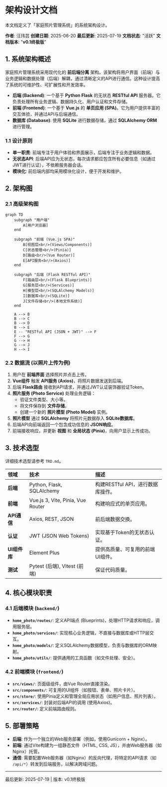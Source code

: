 # 架构设计文档

本文档定义了「家庭照片管理系统」的系统架构设计。

**作者**: 汪玮芸
**创建日期**: 2025-06-20
**最后更新**: 2025-07-19
**文档状态**: "活跃"
**文档版本**: "**v0.1终极版**"

## 1. 系统架构概述

家庭照片管理系统采用现代化的 **前后端分离** 架构。该架构将用户界面（前端）与业务逻辑和数据处理（后端）解耦，通过清晰定义的API进行通信。这种设计提高了系统的可维护性、可扩展性和开发效率。

-   **后端 (Backend)**: 一个基于 **Python Flask** 的无状态 **RESTful API** 服务器。它负责处理所有业务逻辑、数据持久化、用户认证和文件存储。
-   **前端 (Frontend)**: 一个基于 **Vue.js** 的 **单页应用 (SPA)**。它为用户提供丰富的交互体验，并通过API与后端通信。
-   **数据库 (Database)**: 使用 **SQLite** 进行数据存储，通过 **SQLAlchemy ORM** 进行管理。

### 1.1 设计原则

-   **单一职责**: 前端专注于用户体验和界面展示，后端专注于业务逻辑和数据。
-   **无状态API**: 后端API应为无状态，每次请求都应包含所有必要信息（如通过JWT进行认证），不依赖服务器会话。
-   **模块化**: 前后端内部均采用模块化设计，便于开发和维护。

## 2. 架构图

### 2.1 高级架构图

```mermaid
graph TD
    subgraph "用户端"
        A[用户浏览器]
    end

    subgraph "前端 (Vue.js SPA)"
        B[视图层<br/>(Views/Components)]
        C[状态管理<br/>(Pinia)]
        D[路由<br/>(Vue Router)]
        E[API服务<br/>(Axios)]
    end

    subgraph "后端 (Flask RESTful API)"
        F[路由层<br/>(Flask Blueprints)]
        G[服务层<br/>(Services)]
        H[模型层<br/>(SQLAlchemy Models)]
        I[数据库<br/>(SQLite)]
        J[文件存储<br/>(本地文件系统)]
    end

    A --> B
    B --> C
    B --> D
    B --> E
    E -- "RESTful API (JSON + JWT)" --> F
    F --> G
    G --> H
    G --> J
    H --> I
```

### 2.2 数据流 (以照片上传为例)

1.  用户在 **前端界面** 选择照片并点击上传。
2.  **Vue组件** 触发 **API服务 (Axios)**，将照片数据发送到后端。
3.  后端 **Flask路由** 接收到API请求，并通过JWT认证装饰器验证Token。
4.  **照片服务 (Photo Service)** 处理业务逻辑：
    -   验证文件类型、大小等。
    -   将文件保存到 **文件存储**。
    -   创建一个新的 **照片模型 (Photo Model)** 实例。
5.  **照片模型** 通过 **SQLAlchemy** 将照片元数据存入 **SQLite数据库**。
6.  后端API向前端返回一个包含成功信息的 **JSON响应**。
7.  前端接收响应，并更新 **视图** 和 **全局状态 (Pinia)**，向用户显示上传成功。

## 3. 技术选型

详细技术选型请参考 `TRD.md`。

| 领域 | 技术 | 描述 |
| :--- | :--- | :--- |
| **后端** | Python, Flask, SQLAlchemy | 构建RESTful API，进行数据库操作。 |
| **前端** | Vue.js 3, Vite, Pinia, Vue Router | 构建响应式的单页应用。 |
| **API通信**| Axios, REST, JSON | 前后端数据交换。 |
| **认证** | JWT (JSON Web Tokens) | 实现基于Token的无状态认证。 |
| **UI组件库**| Element Plus | 提供高质量、可复用的前端UI组件。 |
| **测试** | Pytest (后端), Vitest (前端) | 保证代码质量。 |

## 4. 核心模块职责

### 4.1 后端模块 (`backend/`)

-   **`home_photo/routes/`**: 定义API端点 (Blueprints)，处理HTTP请求和响应，调用服务层。
-   **`home_photo/services/`**: 实现核心业务逻辑，不直接与数据库或HTTP层交互。
-   **`home_photo/models/`**: 定义SQLAlchemy数据模型，负责与数据库的ORM映射。
-   **`home_photo/utils/`**: 提供通用的工具函数（如文件处理、安全）。

### 4.2 前端模块 (`frontend/`)

-   **`src/views/`**: 页面级组件，由Vue Router直接渲染。
-   **`src/components/`**: 可复用的UI组件（如按钮、表单、照片卡片）。
-   **`src/store/`**: 使用Pinia定义和管理全局应用状态（如用户信息、照片列表）。
-   **`src/services/`**: 封装对后端API的调用 (使用Axios)。
-   **`src/router/`**: 定义前端路由规则。

## 5. 部署策略

-   **后端**: 作为一个独立的Web服务部署（例如，使用Gunicorn + Nginx）。
-   **前端**: 通过Vite构建为一组静态文件（HTML, CSS, JS），并由Web服务器（如Nginx）托管。
-   **通信**: 需要配置Web服务器（如Nginx）的反向代理，将特定的API请求（如 `/api/*`）转发到后端服务，以解决跨域问题。

---

最后更新: 2025-07-19 | 版本: v0.1终极版